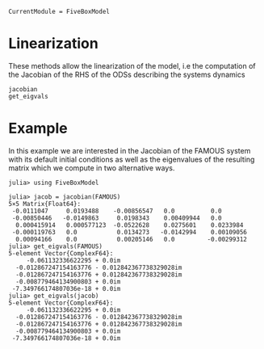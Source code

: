 ```@meta
CurrentModule = FiveBoxModel
```

# Linearization

These methods allow the linearization of the model, i.e the computation of the Jacobian of the RHS of the 
ODSs describing the systems dynamics

```@docs
jacobian
get_eigvals
```

# Example

In this example we are interested in the Jacobian of the FAMOUS system with its default initial conditions as well as the eigenvalues of the resulting matrix which we compute in two alternative ways.
```jldoctest
julia> using FiveBoxModel

julia> jacob = jacobian(FAMOUS)
5×5 Matrix{Float64}:
 -0.0111047     0.0193488    -0.00856547   0.0          0.0
 -0.00850446   -0.0149863     0.0198343    0.00409944   0.0
  0.000415914   0.000577123  -0.0522628    0.0275601    0.0233984
 -0.000119763   0.0           0.0134273   -0.0142994    0.00109056
  0.00094166    0.0           0.00205146   0.0         -0.00299312
julia> get_eigvals(FAMOUS)
5-element Vector{ComplexF64}:
     -0.061132336622295 + 0.0im
  -0.012867247154163776 - 0.012842367738329028im
  -0.012867247154163776 + 0.012842367738329028im
  -0.008779464134900803 + 0.0im
 -7.349766174807036e-18 + 0.0im
julia> get_eigvals(jacob)
5-element Vector{ComplexF64}:
     -0.061132336622295 + 0.0im
  -0.012867247154163776 - 0.012842367738329028im
  -0.012867247154163776 + 0.012842367738329028im
  -0.008779464134900803 + 0.0im
 -7.349766174807036e-18 + 0.0im
```